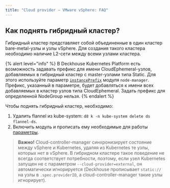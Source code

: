 ```yaml
---
title: "Cloud provider — VMware vSphere: FAQ"
---
```


## Как поднять гибридный кластер?

Гибридный кластер представляет собой объединенные в один кластер bare-metal-узлы и узлы vSphere. Для создания такого кластера необходимо наличие L2-сети между всеми узлами кластера.

{% alert level="info" %}
В Deckhouse Kubernetes Platform есть возможность задавать префикс для имени CloudEphemeral-узлов, добавляемых в гибридный кластер c master-узлами типа Static.
Для этого используйте параметр [`instancePrefix`](../node-manager/configuration.html#parameters-instanceprefix) модуля `node-manager`. Префикс, указанный в параметре, будет добавляться к имени всех добавляемых в кластер узлов типа CloudEphemeral. Задать префикс для определенной NodeGroup нельзя.
{% endalert %}

Чтобы поднять гибридный кластер, необходимо:

1. Удалить flannel из kube-system: `d8 k -n kube-system delete ds flannel-ds`.
2. Включить модуль и прописать ему необходимые для работы [параметры](configuration.html#параметры).

> **Важно!** Cloud-controller-manager синхронизирует состояние между vSphere и Kubernetes, удаляя из Kubernetes те узлы, которых нет в vSphere. В гибридном кластере такое поведение не всегда соответствует потребности, поэтому, если узел Kubernetes запущен не с параметром `--cloud-provider=external`, он автоматически игнорируется (Deckhouse прописывает `static://` на узлы в `.spec.providerID`, а cloud-controller-manager такие узлы игнорирует).
